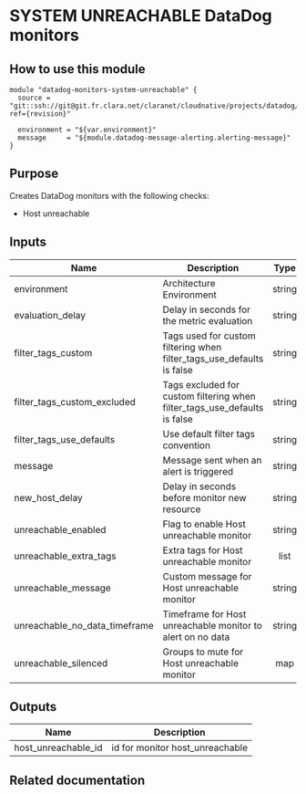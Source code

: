 # SYSTEM UNREACHABLE DataDog monitors

## How to use this module

```
module "datadog-monitors-system-unreachable" {
  source = "git::ssh://git@git.fr.clara.net/claranet/cloudnative/projects/datadog/terraform/monitors.git//system/unreachable?ref={revision}"

  environment = "${var.environment}"
  message     = "${module.datadog-message-alerting.alerting-message}"
}

```

## Purpose

Creates DataDog monitors with the following checks:

- Host unreachable

## Inputs

| Name | Description | Type | Default | Required |
|------|-------------|:----:|:-----:|:-----:|
| environment | Architecture Environment | string | - | yes |
| evaluation_delay | Delay in seconds for the metric evaluation | string | `15` | no |
| filter_tags_custom | Tags used for custom filtering when filter_tags_use_defaults is false | string | `*` | no |
| filter_tags_custom_excluded | Tags excluded for custom filtering when filter_tags_use_defaults is false | string | `` | no |
| filter_tags_use_defaults | Use default filter tags convention | string | `true` | no |
| message | Message sent when an alert is triggered | string | - | yes |
| new_host_delay | Delay in seconds before monitor new resource | string | `300` | no |
| unreachable_enabled | Flag to enable Host unreachable monitor | string | `true` | no |
| unreachable_extra_tags | Extra tags for Host unreachable monitor | list | `[]` | no |
| unreachable_message | Custom message for Host unreachable monitor | string | `` | no |
| unreachable_no_data_timeframe | Timeframe for Host unreachable monitor to alert on no data | string | `20` | no |
| unreachable_silenced | Groups to mute for Host unreachable monitor | map | `{}` | no |

## Outputs

| Name | Description |
|------|-------------|
| host_unreachable_id | id for monitor host_unreachable |

## Related documentation

